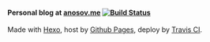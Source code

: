 #### Personal blog at [anosov.me](https://anosov.me) [![Build Status](https://travis-ci.org/andygoalkeeper/blog.svg?branch=master)](https://travis-ci.org/andygoalkeeper/blog)

Made with [Hexo](https://hexo.io), host by [Github Pages](https://pages.github.com), deploy by [Travis CI](https://travis-ci.org).
